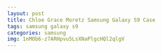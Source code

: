```yaml
---
layout: post
title: Chloe Grace Moretz Samsung Galaxy S9 Case
tags: samsung galaxy s9
categories: samsung
img: 1nMOb6-z7ARHpvu5LsXNaPlgcHQl2qlgV
---
```

